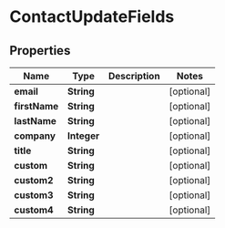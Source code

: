 
# ContactUpdateFields

## Properties
Name | Type | Description | Notes
------------ | ------------- | ------------- | -------------
**email** | **String** |  |  [optional]
**firstName** | **String** |  |  [optional]
**lastName** | **String** |  |  [optional]
**company** | **Integer** |  |  [optional]
**title** | **String** |  |  [optional]
**custom** | **String** |  |  [optional]
**custom2** | **String** |  |  [optional]
**custom3** | **String** |  |  [optional]
**custom4** | **String** |  |  [optional]



